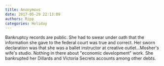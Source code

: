 ```yaml
---
title: Anonymous
date: 2017-05-29 22:13:09
authors: Ripp
categories: Holiday
---
```


 Bankruptcy records are public.  She had to swear under oath that the information she gave to the federal court was true and correct.  Her sworn declaration was that she was a ballet instructor at creative outlet...Mosher's wife's studio.  Nothing in there about "economic development" work.  She bankrupted her Dillards and Victoria Secrets accounts among other debts.